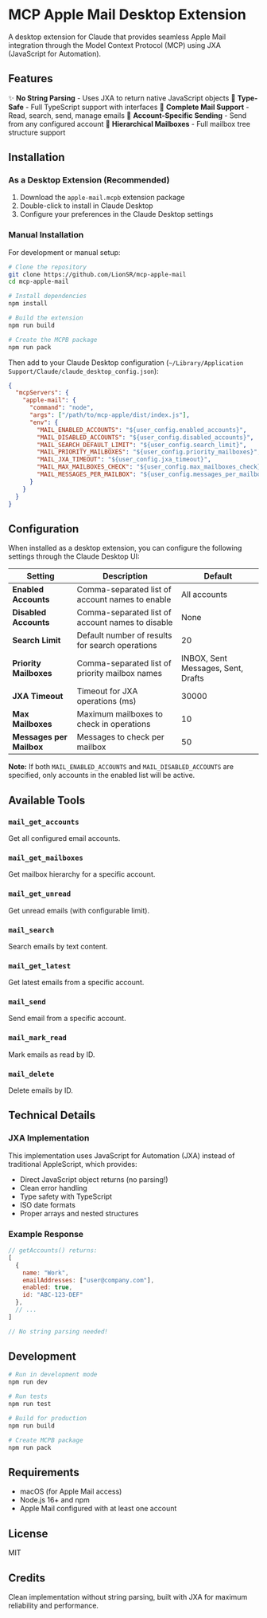 # MCP Apple Mail Desktop Extension

A desktop extension for Claude that provides seamless Apple Mail integration through the Model Context Protocol (MCP) using JXA (JavaScript for Automation).

## Features

✨ **No String Parsing** - Uses JXA to return native JavaScript objects
🎯 **Type-Safe** - Full TypeScript support with interfaces
📧 **Complete Mail Support** - Read, search, send, manage emails
🔐 **Account-Specific Sending** - Send from any configured account
📁 **Hierarchical Mailboxes** - Full mailbox tree structure support

## Installation

### As a Desktop Extension (Recommended)

1. Download the `apple-mail.mcpb` extension package
2. Double-click to install in Claude Desktop
3. Configure your preferences in the Claude Desktop settings

### Manual Installation

For development or manual setup:

```bash
# Clone the repository
git clone https://github.com/LionSR/mcp-apple-mail
cd mcp-apple-mail

# Install dependencies
npm install

# Build the extension
npm run build

# Create the MCPB package
npm run pack
```

Then add to your Claude Desktop configuration (`~/Library/Application Support/Claude/claude_desktop_config.json`):

```json
{
  "mcpServers": {
    "apple-mail": {
      "command": "node",
      "args": ["/path/to/mcp-apple/dist/index.js"],
      "env": {
        "MAIL_ENABLED_ACCOUNTS": "${user_config.enabled_accounts}",
        "MAIL_DISABLED_ACCOUNTS": "${user_config.disabled_accounts}",
        "MAIL_SEARCH_DEFAULT_LIMIT": "${user_config.search_limit}",
        "MAIL_PRIORITY_MAILBOXES": "${user_config.priority_mailboxes}",
        "MAIL_JXA_TIMEOUT": "${user_config.jxa_timeout}",
        "MAIL_MAX_MAILBOXES_CHECK": "${user_config.max_mailboxes_check}",
        "MAIL_MESSAGES_PER_MAILBOX": "${user_config.messages_per_mailbox}"
      }
    }
  }
}
```

## Configuration

When installed as a desktop extension, you can configure the following settings through the Claude Desktop UI:

| Setting | Description | Default |
|---------|-------------|---------|
| **Enabled Accounts** | Comma-separated list of account names to enable | All accounts |
| **Disabled Accounts** | Comma-separated list of account names to disable | None |
| **Search Limit** | Default number of results for search operations | 20 |
| **Priority Mailboxes** | Comma-separated list of priority mailbox names | INBOX, Sent Messages, Sent, Drafts |
| **JXA Timeout** | Timeout for JXA operations (ms) | 30000 |
| **Max Mailboxes** | Maximum mailboxes to check in operations | 10 |
| **Messages per Mailbox** | Messages to check per mailbox | 50 |

**Note:** If both `MAIL_ENABLED_ACCOUNTS` and `MAIL_DISABLED_ACCOUNTS` are specified, only accounts in the enabled list will be active.

## Available Tools

### `mail_get_accounts`
Get all configured email accounts.

### `mail_get_mailboxes`
Get mailbox hierarchy for a specific account.

### `mail_get_unread`
Get unread emails (with configurable limit).

### `mail_search`
Search emails by text content.

### `mail_get_latest`
Get latest emails from a specific account.

### `mail_send`
Send email from a specific account.

### `mail_mark_read`
Mark emails as read by ID.

### `mail_delete`
Delete emails by ID.

## Technical Details

### JXA Implementation

This implementation uses JavaScript for Automation (JXA) instead of traditional AppleScript, which provides:

- Direct JavaScript object returns (no parsing!)
- Clean error handling
- Type safety with TypeScript
- ISO date formats
- Proper arrays and nested structures

### Example Response

```javascript
// getAccounts() returns:
[
  {
    name: "Work",
    emailAddresses: ["user@company.com"],
    enabled: true,
    id: "ABC-123-DEF"
  },
  // ...
]

// No string parsing needed!
```

## Development

```bash
# Run in development mode
npm run dev

# Run tests
npm run test

# Build for production
npm run build

# Create MCPB package
npm run pack
```

## Requirements

- macOS (for Apple Mail access)
- Node.js 16+ and npm
- Apple Mail configured with at least one account

## License

MIT

## Credits

Clean implementation without string parsing, built with JXA for maximum reliability and performance.